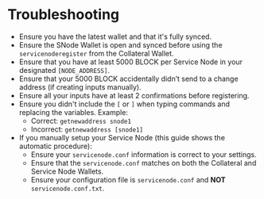 # Troubleshooting

* Ensure you have the latest wallet and that it's fully synced.
* Ensure the SNode Wallet is open and synced before using the `servicenoderegister` from the Collateral Wallet.
* Ensure that you have at least 5000 BLOCK per Service Node in your designated `[NODE_ADDRESS]`.
* Ensure that your 5000 BLOCK accidentally didn’t send to a change address (if creating inputs manually).
* Ensure all your inputs have at least 2 confirmations before registering.
* Ensure you didn't include the `[` or `]` when typing commands and replacing the variables. Example:
  * Correct: `getnewaddress snode1`
  * Incorrect: `getnewaddress [snode1]`
* If you manually setup your Service Node (this guide shows the automatic procedure):
  * Ensure your `servicenode.conf` information is correct to your settings.&#x20;
  * Ensure that the `servicenode.conf` matches on both the Collateral and Service Node Wallets.
  * Ensure your configuration file is `servicenode.conf` and **NOT** `servicenode.conf.txt`.
